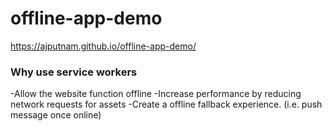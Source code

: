 # offline-app-demo
https://ajputnam.github.io/offline-app-demo/



### Why use service workers
-Allow the website function offline
-Increase performance by reducing network requests for assets
-Create a offline fallback experience. (i.e. push message once online)
